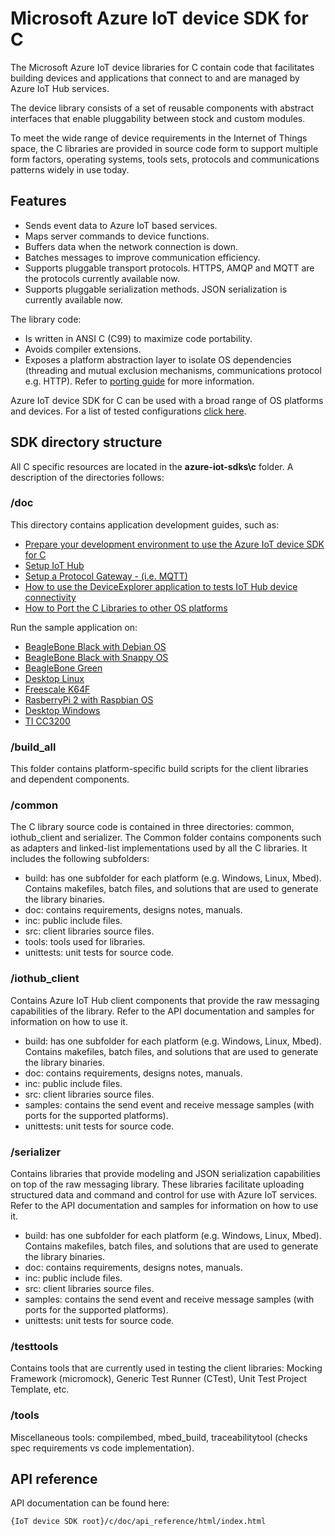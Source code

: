 # Microsoft Azure IoT device SDK for C

The Microsoft Azure IoT device libraries for C contain code that facilitates building devices and applications that connect to and are managed by Azure IoT Hub services.

The device library consists of a set of reusable components with abstract interfaces that enable pluggability between stock and custom modules.

To meet the wide range of device requirements in the Internet of Things space, the C libraries are provided in source code form to support multiple form factors, operating systems, tools sets, protocols and communications patterns widely in use today.


## Features

 * Sends event data to Azure IoT based services.
 * Maps server commands to device functions.
 * Buffers data when the network connection is down.
 * Batches messages to improve communication efficiency.
 * Supports pluggable transport protocols. HTTPS, AMQP and MQTT are the protocols currently available now.
 * Supports pluggable serialization methods. JSON serialization is currently available now.


The library code:

* Is written in ANSI C (C99) to maximize code portability.
* Avoids compiler extensions.
* Exposes a platform abstraction layer to isolate OS dependencies (threading and mutual exclusion mechanisms, communications protocol e.g. HTTP). Refer to [porting guide](doc/porting_guide.md) for more information.

Azure IoT device SDK for C can be used with a broad range of OS platforms and devices. For a list of tested configurations [click here](../doc/tested_configurations.md).

## SDK directory structure
All C specific resources are located in the **azure-iot-sdks\c** folder. A description of the directories follows:
### /doc

This directory contains application development guides, such as:

- [Prepare your development environment to use the Azure IoT device SDK for C](doc/devbox_setup.md)
- [Setup IoT Hub](../doc/setup_iot_hub.md)
- [Setup a Protocol Gateway - (i.e. MQTT)](https://github.com/Azure/azure-iot-protocol-gateway/blob/master/README.md)
- [How to use the DeviceExplorer application to tests IoT Hub device connectivity](../tools/DeviceExplorer/doc/tools_device_explorer.md)
- [How to Port the C Libraries to other OS platforms](doc/porting_guide.md)

Run the sample application on:

- [BeagleBone Black with Debian OS](doc/run_sample_on_beaglebone_black_debian.md)
- [BeagleBone Black with Snappy OS](doc/run_sample_on_beaglebone_black_snappy.md)
- [BeagleBone Green](doc/run_sample_on_beaglebone_green.md)
- [Desktop Linux](doc/run_sample_on_desktop_linux.md)
- [Freescale K64F](doc/run_sample_on_freescale_k64f_mbed.md)
- [RasberryPi 2 with Raspbian OS](doc/run_sample_on_raspberrypi2_raspbian.md)
- [Desktop Windows](doc/run_sample_on_desktop_windows.md)
- [TI CC3200](doc/run_sample_on_ti_cc3200.md)

### /build_all

This folder contains platform-specific build scripts for the client libraries and dependent components.

### /common

The C library source code is contained in three directories: common, iothub_client and serializer. The Common folder contains components such as adapters and linked-list implementations used by all the C libraries. It includes the following subfolders:

   * build: has one subfolder for each platform (e.g. Windows, Linux, Mbed). Contains makefiles, batch files, and solutions that are used to generate the library binaries.
   * doc: contains requirements, designs notes, manuals.
   * inc: public include files.
   * src: client libraries source files.
   * tools: tools used for libraries.
   * unittests: unit tests for source code.


### /iothub_client

Contains Azure IoT Hub client components that provide the raw messaging capabilities of the library. Refer to the API documentation and samples for information on how to use it.

   * build: has one subfolder for each platform (e.g. Windows, Linux, Mbed). Contains makefiles, batch files, and solutions that are used to generate the library binaries.
   * doc: contains requirements, designs notes, manuals.
   * inc: public include files.
   * src: client libraries source files.
   * samples: contains the send event and receive message samples (with ports for the supported platforms).
   * unittests: unit tests for source code.

### /serializer

Contains libraries that provide modeling and JSON serialization capabilities on top of the raw messaging library. These libraries facilitate uploading structured data and command and control for use with Azure IoT services. Refer to the API documentation and samples for information on how to use it.

   * build: has one subfolder for each platform (e.g. Windows, Linux, Mbed). Contains makefiles, batch files, and solutions that are used to generate the library binaries.
   * doc: contains requirements, designs notes, manuals.
   * inc: public include files.
   * src: client libraries source files.
   * samples: contains the send event and receive message samples (with ports for the supported platforms).
   * unittests: unit tests for source code.

### /testtools

Contains tools that are currently used in testing the client libraries: Mocking Framework (micromock), Generic Test Runner (CTest), Unit Test Project Template, etc.

### /tools

Miscellaneous tools: compilembed, mbed_build, traceabilitytool (checks spec requirements vs code implementation).

## API reference

API documentation can be found here:

```
{IoT device SDK root}/c/doc/api_reference/html/index.html
```
